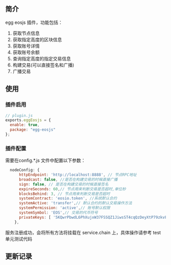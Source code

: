 ## 简介
egg eosjs 插件，功能包括：
1. 获取节点信息
2. 获取指定高度的区块信息
3. 获取账号详情
4. 获取账号余额
5. 查询指定高度的指定交易信息
6. 构建交易(可以直接签名和广播)
7. 广播交易

## 使用
### 插件启用
```js
// plugin.js
exports.eggEosjs = {
  enable: true,
  package: "egg-eosjs"
};
```

### 插件配置
需要在config.*.js 文件中配置以下参数：
```js
  nodeConfig: {
      httpEndpoint: 'http://localhost:8888', // 节点RPC地址
      broadcast: false, //是否在构建交易的时候直接广播
      sign: false, // 是否在构建交易的时候直接签名
      expireSeconds: 60,// 节点用来判断交易是否超时,单位秒
      blocksBehind: 3, // 节点用来判断交易是否超时
      systemContract: 'eosio.token', //系统默认合约
      systemActive: 'transfer',// 默认合约的默认交易操作方法
      systemPermission: 'active',// 账号默认权限
      systemSymbol: 'EOS',// 交易的代币符号
      privateKeys: [ '5KQwrPbwdL6PhXujxW37FSSQZ1JiwsST4cqQzDeyXtP79zkvFD3' ],// 账户私钥，如歌不需要签名则无需配置
    },
```

服务注册成功，会将所有方法将挂载在 service.chain 上，具体操作请参考 test 单元测试代码

## 更新记录